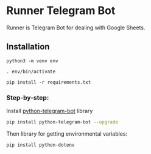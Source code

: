 # Runner Telegram Bot

Runner is Telegram Bot for dealing with Google Sheets.

## Installation
```python3 -m venv env```


```. env/bin/activate```


```pip install -r requirements.txt```


### Step-by-step:
Install [python-telegram-bot](https://pypi.org/project/python-telegram-bot/#introduction)
library

```bash
pip install python-telegram-bot --upgrade
```
Then library for getting environmental variables:

```bash
pip install python-dotenv
```
